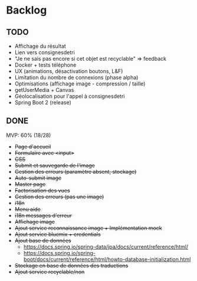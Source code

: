 # Backlog

## TODO
* Affichage du résultat
* Lien vers consignesdetri
* "Je ne sais pas encore si cet objet est recyclable" => feedback
* Docker + tests téléphone
* UX (animations, désactivation boutons, L&F)
* Limitation du nombre de connexions (phase alpha)
* Optimisations (affichage image - compression / taille)
* getUserMedia + Canvas
* Géolocalisation pour l'appel à consignesdetri
* Spring Boot 2 (release)

## DONE 
MVP: 60% (18/28)
* <del>Page d'accueil</del>
* <del>Formulaire avec &lt;input></del>
* <del>CSS</del>
* <del>Submit et sauvegarde de l'image</del>
* <del>Gestion des erreurs (paramètre absent, stockage)</del>
* <del>Auto-submit image</del>
* <del>Master page</del>
* <del>Factorisation des vues</del>
* <del>Gestion des erreurs (pas une image)</del>
* <del>i18n</del>
* <del>Menu aide</del>
* <del>i18n messages d'erreur</del>
* <del>Affichage image</del>
* <del>Ajout service reconnaissance image + Implémentation mock</del>
* <del>Ajout service bluemix + credentials</del>
* <del>Ajout base de données</del>
    - https://docs.spring.io/spring-data/jpa/docs/current/reference/html/
    - https://docs.spring.io/spring-boot/docs/current/reference/html/howto-database-initialization.html
* <del>Stockage en base de données des traductions</del>
* <del>Ajout service recyclable/non</del>




